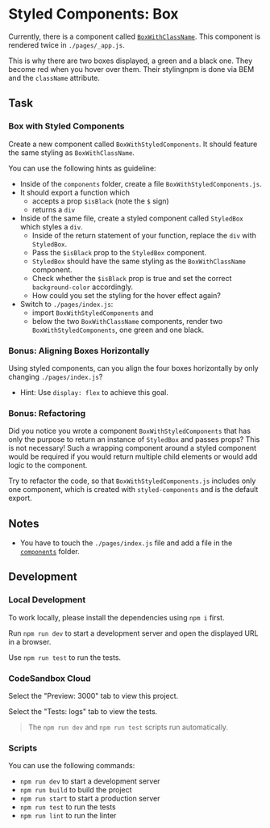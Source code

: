# Styled Components: Box

Currently, there is a component called [`BoxWithClassName`](./components/BoxWithClassName/index.js). This component is rendered twice in `./pages/_app.js`.

This is why there are two boxes displayed, a green and a black one. They become red when you hover over them. Their stylingnpm is done via BEM and the `className` attribute.

## Task

### Box with Styled Components

Create a new component called `BoxWithStyledComponents`. It should feature the same styling as `BoxWithClassName`.

You can use the following hints as guideline:

- Inside of the `components` folder, create a file `BoxWithStyledComponents.js`.
- It should export a function which
  - accepts a prop `$isBlack` (note the `$` sign)
  - returns a `div`
- Inside of the same file, create a styled component called `StyledBox` which styles a `div`.
  - Inside of the return statement of your function, replace the `div` with `StyledBox`.
  - Pass the `$isBlack` prop to the `StyledBox` component.
  - `StyledBox` should have the same styling as the `BoxWithClassName` component.
  - Check whether the `$isBlack` prop is true and set the correct `background-color` accordingly.
  - How could you set the styling for the hover effect again?
- Switch to `./pages/index.js`:
  - import `BoxWithStyledComponents` and
  - below the two `BoxWithClassName` components, render two `BoxWithStyledComponents`, one green and one black.

### Bonus: Aligning Boxes Horizontally

Using styled components, can you align the four boxes horizontally by only changing `./pages/index.js`?

- Hint: Use `display: flex` to achieve this goal.

### Bonus: Refactoring

Did you notice you wrote a component `BoxWithStyledComponents` that has only the purpose to return an instance of `StyledBox` and passes props? This is not necessary! Such a wrapping component around a styled component would be required if you would return multiple child elements or would add logic to the component.

Try to refactor the code, so that `BoxWithStyledComponents.js` includes only one component, which is created with `styled-components` and is the default export.

## Notes

- You have to touch the `./pages/index.js` file and add a file in the [`components`](./components/) folder.

## Development

### Local Development

To work locally, please install the dependencies using `npm i` first.

Run `npm run dev` to start a development server and open the displayed URL in a browser.

Use `npm run test` to run the tests.

### CodeSandbox Cloud

Select the "Preview: 3000" tab to view this project.

Select the "Tests: logs" tab to view the tests.

> The `npm run dev` and `npm run test` scripts run automatically.

### Scripts

You can use the following commands:

- `npm run dev` to start a development server
- `npm run build` to build the project
- `npm run start` to start a production server
- `npm run test` to run the tests
- `npm run lint` to run the linter
